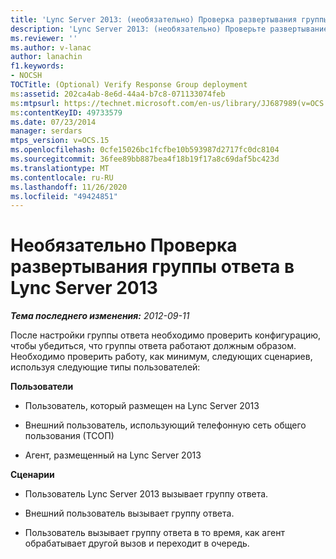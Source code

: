 ```yaml
---
title: 'Lync Server 2013: (необязательно) Проверка развертывания группы ответа'
description: 'Lync Server 2013: (необязательно) Проверьте развертывание группы ответа.'
ms.reviewer: ''
ms.author: v-lanac
author: lanachin
f1.keywords:
- NOCSH
TOCTitle: (Optional) Verify Response Group deployment
ms:assetid: 202ca4ab-8e6d-44a4-b7c8-071133074feb
ms:mtpsurl: https://technet.microsoft.com/en-us/library/JJ687989(v=OCS.15)
ms:contentKeyID: 49733579
ms.date: 07/23/2014
manager: serdars
mtps_version: v=OCS.15
ms.openlocfilehash: 0cfe15026bc1fcfbe10b593987d2717fc0dc8104
ms.sourcegitcommit: 36fee89bb887bea4f18b19f17a8c69daf5bc423d
ms.translationtype: MT
ms.contentlocale: ru-RU
ms.lasthandoff: 11/26/2020
ms.locfileid: "49424851"
---
```

# <a name="optional-verify-response-group-deployment-in-lync-server-2013"></a>Необязательно Проверка развертывания группы ответа в Lync Server 2013

<div data-xmlns="http://www.w3.org/1999/xhtml">

<div class="topic" data-xmlns="http://www.w3.org/1999/xhtml" data-msxsl="urn:schemas-microsoft-com:xslt" data-cs="https://msdn.microsoft.com/">

<div data-asp="https://msdn2.microsoft.com/asp">



</div>

<div id="mainSection">

<div id="mainBody">

<span> </span>

_**Тема последнего изменения:** 2012-09-11_

После настройки группы ответа необходимо проверить конфигурацию, чтобы убедиться, что группы ответа работают должным образом. Необходимо проверить работу, как минимум, следующих сценариев, используя следующие типы пользователей:

**Пользователи**

  - Пользователь, который размещен на Lync Server 2013

  - Внешний пользователь, использующий телефонную сеть общего пользования (ТСОП)

  - Агент, размещенный на Lync Server 2013

**Сценарии**

  - Пользователь Lync Server 2013 вызывает группу ответа.

  - Внешний пользователь вызывает группу ответа.

  - Пользователь вызывает группу ответа в то время, как агент обрабатывает другой вызов и переходит в очередь.

</div>

<span> </span>

</div>

</div>

</div>

